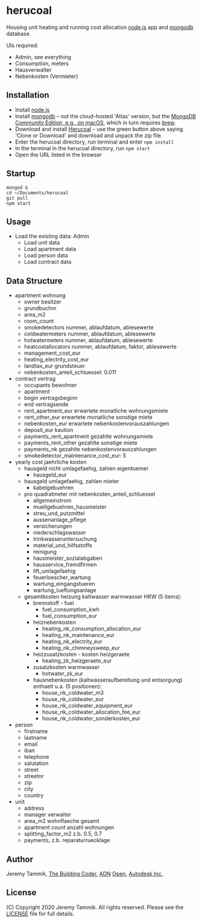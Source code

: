 # herucoal

Housing unit heating and running cost allocation
[node.js](https://nodejs.org) app
and [mongodb](https://www.mongodb.com) database.

UIs required:

- Admin, see everything
- Consumption, meters
- Hausverwalter
- Nebenkosten (Vermieter)

## Installation

- Install [node.js](https://nodejs.org)
- Install [mongodb](https://www.mongodb.com)
  &ndash; not the cloud-hosted 'Atlas' version, but the [MongoDB Community Edition, e.g., on macOS](https://docs.mongodb.com/manual/tutorial/install-mongodb-on-os-x),
  which in turn requires [brew](https://brew.sh/#install).
- Download and install [Herucoal](https://github.com/jeremytammik/herucoal) &ndash; use the green button above saying 'Clone or Download' and download and unpack the zip file.
- Enter the herucoal directory, run terminal and enter `npm install`
- In the terminal in the herucoal directory, run `npm start`
- Open the URL listed in the browser

## Startup

```
mongod &
cd ~/Documents/herucoal
git pull
npm start
```

## Usage

- Load the existing data: Admin
    - Load unit data
    - Load apartment data
    - Load person data
    - Load contract data


## Data Structure

- apartment wohnung
    - owner besitzer
    - grundbuchnr
    - area_m2
    - room_count
    - smokedetectors nummer, ablaufdatum, ablesewerte
    - coldwatermeters nummer, ablaufdatum, ablesewerte
    - hotwatermeters nummer, ablaufdatum, ablesewerte
    - heatcostallocators nummer, ablaufdatum, faktor, ablesewerte
    - management_cost_eur
    - heating_electrity_cost_eur
    - landtax_eur grundsteuer
    - nebenkosten_anteil_schluessel: 0.011
- contract vertrag
    - occupants bewohner
    - apartment 
    - begin vertragsbeginn
    - end vertragsende
    - rent_apartment_eur erwartete monatliche wohnungsmiete
    - rent_other_eur erwartete monatliche sonstige miete
    - nebenkosten_eur erwartete nebenkostenvorauszahlungen
    - deposit_eur kaution
    - payments_rent_apartment gezahlte wohnungsmiete
    - payments_rent_other gezahlte sonstige miete
    - payments_nk gezahlte nebenkostenvorauszahlungen
    - smokedetector_maintenance_cost_eur: 5
- yearly cost jaehrliche kosten
    - hausgeld nicht umlagefaehig, zahlen eigentuemer
        - hausgeld_eur
    - hausgeld umlagefaehig, zahlen mieter
        - kabelgebuehren
    - pro quadratmeter mit nebenkosten_anteil_schluessel
        - allgemeinstrom
        - muellgebuehren_hausmeister
        - streu_und_putzmittel
        - aussenanlage_pflege
        - versicherungen
        - niederschlagswasser
        - trinkwasseruntersuchung
        - material_und_hilfsstoffe
        - reinigung
        - hausmeister_sozialabgaben
        - hausservice_fremdfirmen
        - lift_umlagefaehig
        - feuerloescher_wartung
        - wartung_eingangstueren
        - wartung_lueftungsanlage
    - gesamtkosten heizung kaltwasser warmwasser HKW (5 items):
        - brennstoff - fuel
            - fuel_consumption_kwh
            - fuel_consumption_eur
        - heiznebenkosten
            - heating_nk_consumption_allocation_eur
            - heating_nk_maintenance_eur
            - heating_nk_electrity_eur
            - heating_nk_chimneysweep_eur
        - heizzusatzkosten - kosten heizgeraete
            - heating_zk_heizgeraete_eur
        - zusatzkosten warmwasser
            - hotwater_zk_eur
        - hausnebenkosten (kaltwasseraufbereitung und entsorgung) enthaelt u.a. (5 positionen):
            - house_nk_coldwater_m3
            - house_nk_coldwater_eur
            - house_nk_coldwater_equipment_eur
            - house_nk_coldwater_allocation_fee_eur
            - house_nk_coldwater_sonderkosten_eur
- person
    - firstname
    - lastname
    - email
    - iban
    - telephone
    - salutation
    - street
    - streetnr
    - zip
    - city
    - country
- unit
    - address
    - manager verwalter
    - area_m2 wohnflaeche gesamt
    - apartment count anzahl wohnungen
    - splitting_factor_m2 z.b. 0.5, 0.7
    - payments, z.b. reparaturruecklage


## Author

Jeremy Tammik, [The Building Coder](http://thebuildingcoder.typepad.com), [ADN](http://www.autodesk.com/adn) [Open](http://www.autodesk.com/adnopen), [Autodesk Inc.](http://www.autodesk.com)

## License

(C) Copyright 2020 Jeremy Tammik. All rights reserved.
Please see the [LICENSE](LICENSE) file for full details.
